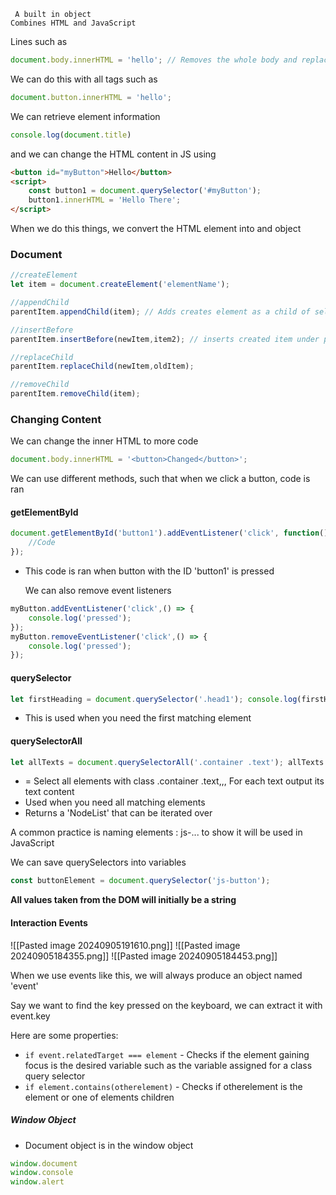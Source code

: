 
	 A built in object
	Combines HTML and JavaScript

Lines such as
```JavaScript
document.body.innerHTML = 'hello'; // Removes the whole body and replaces it with 'hello'
```

We can do this with all tags such as
```JavaScript
document.button.innerHTML = 'hello';
```

We can retrieve element information
```Javascript
console.log(document.title)
```

and we can change the HTML content in JS using
```HTML
<button id="myButton">Hello</button>
<script>
	const button1 = document.querySelector('#myButton');
	button1.innerHTML = 'Hello There';
</script>
```

When we do this things, we convert the HTML element into and object

### Document

```JavaScript
//createElement
let item = document.createElement('elementName');

//appendChild
parentItem.appendChild(item); // Adds creates element as a child of selected parent eg. adding a new p under the selected div

//insertBefore
parentItem.insertBefore(newItem,item2); // inserts created item under parent, before other item selected

//replaceChild
parentItem.replaceChild(newItem,oldItem);

//removeChild
parentItem.removeChild(item);
```


### Changing Content

We can change the inner HTML to more code
```JavaScript
document.body.innerHTML = '<button>Changed</button>';
```



We can use different methods, such that when we click a button, code is ran

#### getElementById 
```JavaScript
document.getElementById('button1').addEventListener('click', function() {
	//Code
});
```
- This code is ran when button with the ID 'button1' is pressed

	We can also remove event listeners

```JavaScript
myButton.addEventListener('click',() => {
	console.log('pressed');
});
myButton.removeEventListener('click',() => {
	console.log('pressed');
});
```

#### querySelector
```JavaScript
let firstHeading = document.querySelector('.head1'); console.log(firstHeading.textContent); // Output: "Main Heading"
```
- This is used when you need the first matching element

#### querySelectorAll

```JavaScript
let allTexts = document.querySelectorAll('.container .text'); allTexts.forEach(text => { console.log(text.textContent);
```
- = Select all elements with class .container .text,,, For each text output its text content
- Used when you need all matching elements
- Returns a 'NodeList' that can be iterated over


A common practice is naming elements : js-... to show it will be used in JavaScript

We can save querySelectors into variables
```JavaScript
const buttonElement = document.querySelector('js-button');
```


**All values taken from the DOM will initially be a string**

#### Interaction Events

![[Pasted image 20240905191610.png]]
![[Pasted image 20240905184355.png]]
![[Pasted image 20240905184453.png]]

When we use events like this, we will always produce an object named 'event'

Say we want to find the key pressed on the keyboard, we can extract it with event.key

Here are some properties:
- <code>if event.relatedTarget === element</code> - Checks if the element gaining focus is the desired variable such as the variable assigned for a class query selector
- <code>if element.contains(otherelement)</code> - Checks if otherelement is the element or one of elements children 


##### Window Object

- Document object is in the window object
```JavaScript
window.document
window.console
window.alert
```

